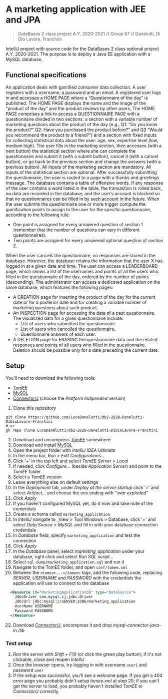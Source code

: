 # A marketing application with JEE and JPA
> DataBases 2 class project A.Y. 2020-2021 // Group 67 // Danelutti, Di Dio Lavore, Franchini

IntelliJ project with source code for the DataBases 2 class optional project A.Y. 2020-2021.
The purpose is to deploy a Java EE application with a MySQL database.

## Functional specifications
An application deals with gamified consumer data collection. A user registers with a username, a password and an email. A registered user logs in and accesses a HOME PAGE where a “Questionnaire of the day” is published.
The HOME PAGE displays the name and the image of the “product of the day” and the product reviews by other users. The HOME PAGE comprises a link to access a QUESTIONNAIRE PAGE with a questionnaire divided in two sections: a section with a variable number of marketing questions about the product of the day (e.g., Q1: “Do you know the product?” Q2: Have you purchased the product before?” and Q3 “Would you recommend the product to a friend?”) and a section with fixed inputs for collecting statistical data about the user: age, sex, expertise level (low, medium high). The user fills in the marketing section, then accesses (with a next button) the statistical section where she can complete the questionnaire and submit it (with a submit button), cancel it (with a cancel button), or go back to the previous section and change the answers (with a previous button). All inputs of the marketing section are mandatory. All inputs of the statistical section are optional.
After successfully submitting the questionnaire, the user is routed to a page with a thanks and greetings message.
The database contains a table of offensive words. If any response of the user contains a word listed in the table, the transaction is rolled back, no data are recorded in the database, and the user’s account is blocked so that no questionnaires can be filled in by such account in the future.
When the user submits the questionnaire one or more trigger compute the gamification points to assign to the user for the specific questionnaire, according to the following rule:
  * One point is assigned for every answered question of section 1 (remember that the number of questions can vary in different questionnaires).
  * Two points are assigned for every answered optional question of section 2.

When the user cancels the questionnaire, no responses are stored in the database. However, the database retains the information that the user X has logged in at a given date and time.
The user can access a LEADERBOARD page, which shows a list of the usernames and points of all the users who filled in the questionnaire of the day, ordered by the number of points (descending).
The administrator can access a dedicated application on the same database, which features the following pages:
* A CREATION page for inserting the product of the day for the current date or for a posterior date and for creating a variable number of marketing questions about such product.
* An INSPECTION page for accessing the data of a past questionnaire. The visualized data for a given questionnaire include:
    * List of users who submitted the questionnaire.
    * List of users who cancelled the questionnaire.
    *  Questionnaire answers of each user.
* A DELETION page for ERASING the questionnaire data and the related responses and points of all users who filled in the questionnaire. Deletion should be possible only for a date preceding the current date.

## Setup

You'll need to download the following tools:
- [TomEE](https://tomee.apache.org/download-ng.html)
- [MySQL](https://dev.mysql.com/downloads/)
- [Connector/J](https://dev.mysql.com/downloads/connector/j/) (choose the _Platform Indipended_ version)

1. Clone this repository
```shell
git clone https://github.com/LucaDanelutti/db2-2020-Danelutti-DiDioLavore-Franchini
# or
gh repo clone LucaDanelutti/db2-2020-Danelutti-DiDioLavore-Franchini
```
2. Download and uncompress [TomEE](https://tomee.apache.org/download-ng.html) somewhere
3. Download and install [MySQL](https://dev.mysql.com/downloads/)
4. Open the project folder with _IntelliJ IDEA Ultimate_
5. In the menu bar, _Run > Edit Configurations..._
6. Click '+' in the top left and select _TomEE Server > Local_
7. If needed, click _Configure..._ (beside _Application Server_) and point to the _TomEE_ folder
8. Select a _TomEE_ version
9. Leave everything else on default settings
10. In the _Deployment_ tab, under _Deploy at the server startup_ click '+' and select _Artifact..._ and choose the one ending with _":war exploded"_
11. Click _Apply_
12. If you haven't configured MySQL yet, do it now and take note of the credentials
13. Create a schema called `marketing_application`
14. In _IntelliJ_ navigate to _View > Tool Windows > Database, click '+' and select _Data Source > MySQL_ and fill in with your database connection credentials
15. In _Database_ field, specify `marketing_application` and test the connection
16. Click _Apply_
17. In the _Database_ panel, select _marketing_application_ under your database, right click and select _Run SQL script..._
18. Select `sql-dump/marketing_application.sql` and run it
19. Navigate to the TomEE folder, and open `conf/tomee.xml`
20. Between the `<tomee>...</tomee>` tags, add the following code, replacing _SERVER_, _USERNAME_ and _PASSWORD_ with the credentials the application will use to connect to the database
```xml
  <Resource id="MarketingApplicationDB" type="DataSource">
    JdbcDriver com.mysql.cj.jdbc.Driver
    JdbcUrl jdbc:mysql://SERVER:3306/marketing_application
    UserName USERNAME
    Password PASSWORD
  </Resource>
```
22. Download [Connector/J](https://dev.mysql.com/downloads/connector/j/), uncompress it and drop _mysql-connector-java-<version>_ in _<TomEE Directory>/lib_

### Test setup

1. Run the server with _Shift + F10_ (or click the green play button); if it's not clickable, close and reopen _IntelliJ_
2. Once the browser opens, try logging in with username `user1` and password `user`
3. If the setup was successful, you'll see a welcome page. If you get a 404 error page you probably didn't setup _tomee.xml_ at step 20; if you can't get the server to load, you probably haven't installed _TomEE_ or _Connector/J_ correctly.
